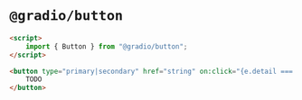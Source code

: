 # `@gradio/button`

```html
<script>
	import { Button } from "@gradio/button";
</script>

<button type="primary|secondary" href="string" on:click="{e.detail === href}">
	TODO
</button>
```
